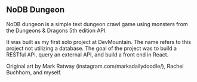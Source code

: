 ## NoDB Dungeon 

NoDB dungeon is a simple text dungeon crawl game using monsters from the Dungeons & Dragons 5th edition API.

It was built as my first solo project at DevMountain. The name refers to this project not utilizing a database. The goal of the project was to build a RESTful API, query an external API, and build a front end in React.

Original art by Mark Ratway (instagram.com/marksdailydoodle/), Rachel Buchhorn, and myself.
